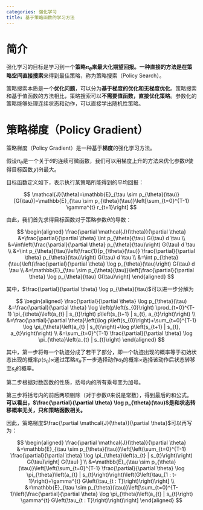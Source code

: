 ```yaml
---
categories: 强化学习
title: 基于策略函数的学习方法
---
```

# 简介

强化学习的目标是学习到一个**策略$\pi_{\theta}​$**来最大化期望回报。一种直接的方法是在**策略空间直接搜索**来得到最佳策略，称为策略搜索（Policy Search）。

策略搜索本质是一个**优化问题**，可以分为**基于梯度的优化和无梯度优化**。策略搜索和基于值函数的方法相比，策略搜索可以**不需要值函数，直接优化策略**。参数化的策略能够处理连续状态和动作，可以直接学出随机性策略。

# 策略梯度（Policy Gradient）

策略梯度（Policy Gradient）是一种基于**梯度**的强化学习方法。

假设$\pi_{\theta}$是一个关于$\theta$的连续可微函数，我们可以用梯度上升的方法来优化参数$\theta$使得目标函数$\mathcal{J}(\theta)$最大。

目标函数定义如下，表示执行某策略所能得到的平均回报：


$$
\mathcal{J}(\theta)=\mathbb{E}_{\tau \sim p_{\theta}(\tau)}[G(\tau)]=\mathbb{E}_{\tau \sim p_{\theta}(\tau)}\left[\sum_{t=0}^{T-1} \gamma^{t} r_{t+1}\right]
$$


由此，我们首先求得目标函数对于策略参数$\theta$的导数：


$$
\begin{aligned} \frac{\partial \mathcal{J}(\theta)}{\partial \theta} &=\frac{\partial}{\partial \theta} \int p_{\theta}(\tau) G(\tau) d \tau \\ &=\int\left(\frac{\partial}{\partial \theta} p_{\theta}(\tau)\right) G(\tau) d \tau \\ &=\int p_{\theta}(\tau)\left(\frac{1}{p_{\theta}(\tau)} \frac{\partial}{\partial \theta} p_{\theta}(\tau)\right) G(\tau) d \tau \\ &=\int p_{\theta}(\tau)\left(\frac{\partial}{\partial \theta} \log p_{\theta}(\tau)\right) G(\tau) d \tau \\ &=\mathbb{E}_{\tau \sim p_{\theta}(\tau)}\left[\frac{\partial}{\partial \theta} \log p_{\theta}(\tau) G(\tau)\right] \end{aligned}
$$


其中，$\frac{\partial}{\partial \theta} \log p_{\theta}(\tau)$可以进一步分解为


$$
\begin{aligned} \frac{\partial}{\partial \theta} \log p_{\theta}(\tau) &=\frac{\partial}{\partial \theta} \log \left(p\left(s_{0}\right) \prod_{t=0}^{T-1} \pi_{\theta}\left(a_{t} | s_{t}\right) p\left(s_{t+1} | s_{t}, a_{t}\right)\right) \\ &=\frac{\partial}{\partial \theta}\left(\log p\left(s_{0}\right)+\sum_{t=0}^{T-1} \log \pi_{\theta}\left(a_{t} | s_{t}\right)+\log p\left(s_{t+1} | s_{t}, a_{t}\right)\right) \\ &=\sum_{t=0}^{T-1} \frac{\partial}{\partial \theta} \log \pi_{\theta}\left(a_{t} | s_{t}\right) \end{aligned}
$$


其中，第一步将每一个轨迹分成了若干了部分，即一个轨迹出现的概率等于初始状态出现的概率$p(s_{0})\times$通过策略$\pi_{\theta}$下一步选择动作$a_{t}$的概率$\times$选择该动作后状态转移至$s_{t}$的概率。

第二步根据对数函数的性质，括号内的所有乘号变为加号。

第三步将括号内的前后两项剔除（对于参数$\theta$来说是常数），得到最后的和公式。**可以看出，$\frac{\partial}{\partial \theta} \log p_{\theta}(\tau)$是和状态转移概率无关，只和策略函数相关。**

因此，策略梯度$\frac{\partial \mathcal{J}(\theta)}{\partial \theta}$可以再写为：


$$
\begin{aligned} \frac{\partial \mathcal{J}(\theta)}{\partial \theta} &=\mathbb{E}_{\tau \sim p_{\theta}(\tau)}\left[\left(\sum_{t=0}^{T-1} \frac{\partial}{\partial \theta} \log \pi_{\theta}\left(a_{t} | s_{t}\right)\right) G(\tau)\right] G(\tau) ] \\ &=\mathbb{E}_{\tau \sim p_{\theta}(\tau)}\left[\left(\sum_{t=0}^{T-1} \frac{\partial}{\partial \theta} \log \pi_{\theta}\left(a_{t} | s_{t}\right)\right)\left(G\left(\tau_{1 : t-1}\right)+\gamma^{t} G\left(\tau_{t : T}\right)\right)\right] \\ &=\mathbb{E}_{\tau \sim p_{\theta}(\tau)}\left[\sum_{t=0}^{T-1}\left(\frac{\partial}{\partial \theta} \log \pi_{\theta}\left(a_{t} | s_{t}\right) \gamma^{t} G\left(\tau_{t : T}\right)\right)\right] \end{aligned}
$$



